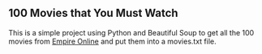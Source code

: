 ## 100 Movies that You Must Watch

This is a simple project using Python and Beautiful Soup to get all the 100 movies from [Empire Online](https://www.empireonline.com/movies/features/best-movies-2/) and put them into a movies.txt file.